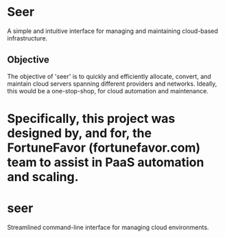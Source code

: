 Seer
====

A simple and intuitive interface for managing and maintaining cloud-based infrastructure.

Objective
---------

The objective of 'seer' is to quickly and efficiently allocate, convert, and maintain cloud servers spanning different providers and networks. Ideally, this would be a one-stop-shop, for cloud automation and maintenance.

Specifically, this project was designed by, and for, the FortuneFavor (fortunefavor.com) team to assist in PaaS automation and scaling.
=======
seer
====

Streamlined command-line interface for managing cloud environments.
